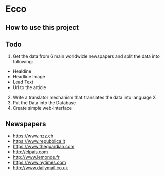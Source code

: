 # Ecco

## How to use this project


## Todo

1. Get the data from 6 main worldwide newspapers and split the data into following:

- Healdine
- Headline Image
- Lead Text
- Url to the article

2. Write a translator mechanism that translates the data into language X
3. Put the Data into the Database
4. Create simple web-interface


## Newspapers

- https://www.nzz.ch
- https://www.repubblica.it
- https://www.theguardian.com
- http://elpais.com
- http://www.lemonde.fr
- https://www.nytimes.com
- http://www.dailymail.co.uk